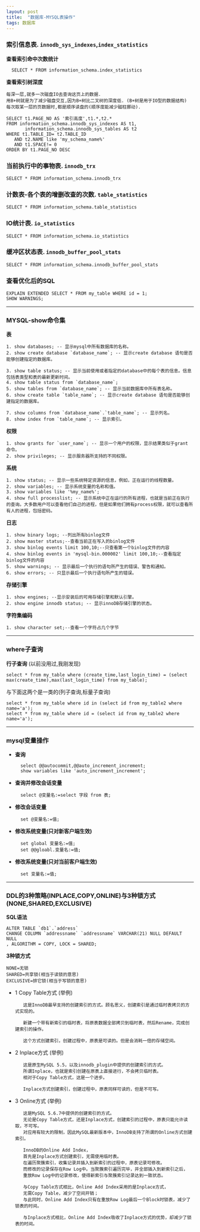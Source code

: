 ```yaml
---
layout: post
title:  "数据库-MYSQL表操作"
tags: 数据库
---
```


### 索引信息表. `innodb_sys_indexes`,`index_statistics` 

**查看索引命中次数统计** 

      SELECT * FROM information_schema.index_statistics 
        
**查看索引树深度** 
    
    每深一层,就多一次磁盘IO去查询这页上的数据. 
    用B+树就是为了减少磁盘交互,因为B+树比二叉树的深度低. (B+树是用于IO型的数据结构)
    每次取某一层的页数据时,都是顺序读盘的(顺序度能减少磁柱挪动).
    
    SELECT t1.PAGE_NO AS '索引高度',t1.*,t2.*
    FROM information_schema.innodb_sys_indexes AS t1,
           information_schema.innodb_sys_tables AS t2
    WHERE t1.TABLE_ID= t2.TABLE_ID
       AND t2.NAME like 'my_schema_name%'
       AND t1.SPACE!= 0
    ORDER BY t1.PAGE_NO DESC
    
### 当前执行中的事物表. `innodb_trx`

    SELECT * FROM information_schema.innodb_trx 
    
### 计数表-各个表的增删改查的次数. `table_statistics`

    SELECT * FROM information_schema.table_statistics 
    
### IO统计表. `io_statistics`

    SELECT * FROM information_schema.io_statistics
     
### 缓冲区状态表. `innodb_buffer_pool_stats`

    SELECT * FROM information_schema.innodb_buffer_pool_stats 

### 查看优化后的SQL

    EXPLAIN EXTENDED SELECT * FROM my_table WHERE id = 1;
    SHOW WARNINGS;
    
 ---    
 
### MYSQL-show命令集

**表**

    1. show databases; -- 显示mysql中所有数据库的名称。 
    2. show create database `database_name`; -- 显示create database 语句是否能够创建指定的数据库。 
    
    3. show table status; -- 显示当前使用或者指定的database中的每个表的信息。信息包括表类型和表的最新更新时间。 
    4. show table status from `database_name`;
    5. show tables from `database_name`; -- 显示当前数据库中所有表名称。 
    6. show create table `table_name`; -- 显示create database 语句是否能够创建指定的数据库。 
    
    7. show columns from `database_name`.`table_name`; -- 显示列名。 
    8. show index from `table_name`; -- 显示索引。 
        
**权限**
    
    1. show grants for `user_name`; -- 显示一个用户的权限，显示结果类似于grant 命令。 
    2. show privileges; -- 显示服务器所支持的不同权限。 

**系统**

    1. show status; -- 显示一些系统特定资源的信息，例如，正在运行的线程数量。 
    2. show variables; -- 显示系统变量的名称和值。 
    3. show variables like '%my_name%'; 
    4. show full processlist; -- 显示系统中正在运行的所有进程，也就是当前正在执行的查询。大多数用户可以查看他们自己的进程，但是如果他们拥有process权限，就可以查看所有人的进程，包括密码。 
 
**日志**

    1. show binary logs; --列出所有binlog文件
    2. show master status;--查看当前正在写入的binlog文件
    3. show binlog events limit 100,10;--只查看第一个binlog文件的内容
    4. show binlog events in 'mysql-bin.000002' limit 100,10;--查看指定binlog文件的内容
    5. show warnings; -- 显示最后一个执行的语句所产生的错误、警告和通知。 
    6. show errors; -- 只显示最后一个执行语句所产生的错误。 
        
**存储引擎**

    1. show engines; --显示安装后的可用存储引擎和默认引擎。
    2. show engine innodb status; -- 显示innoDB存储引擎的状态。 
    
**字符集编码**
    
    1. show character set;--查看一个字符占几个字节

 ---    
     
### where子查询

**行子查询** (以前没用过,我刚发现)

    select * from my_table where (create_time,last_login_time) = (select max(create_time),max(last_login_time) from my_table);

与下面这两个是一类的(列子查询,标量子查询)

    select * from my_table where id in (select id from my_table2 where name='a');
    select * from my_table where id = (select id from my_table2 where name='a');

 --- 

### mysql变量操作
    
- **查询** 

        select @@autocommit,@@auto_increment_increment;
        show variables like 'auto_increment_increment';
        
        
- **查询并修改会话变量** 

        select @变量名:=select 字段 from 表;
    
    
- **修改会话变量** 

        set @变量名:=值;


- **修改系统变量(只对新客户端生效)** 

        set global 变量名:=值; 
        set @@gloabl.变量名:=值;
 
 
- **修改系统变量(只对当前客户端生效)**  

        set 变量名:=值;
    
 ---
 
 
### DDL的3种策略(INPLACE,COPY,ONLINE)与3种锁方式(NONE,SHARED,EXCLUSIVE)
 
**SQL语法**

    ALTER TABLE `db1`.`address` 
    CHANGE COLUMN `addressname` `addressname` VARCHAR(21) NULL DEFAULT NULL 
    , ALGORITHM = COPY, LOCK = SHARED;

**3种锁方式**

    NONE=无锁
    SHARED=共享锁(相当于读锁的意思)
    EXCLUSIVE=排它锁(相当于写锁的意思)

- 1 Copy Table方式 (举例)
 
         这是InnoDB最早支持的创建索引的方式。顾名思义，创建索引是通过临时表拷贝的方式实现的。
         
         新建一个带有新索引的临时表，将原表数据全部拷贝到临时表，然后Rename，完成创建索引的操作。
         
         这个方式创建索引，创建过程中，原表是可读的。但是会消耗一倍的存储空间。
 
- 2 Inplace方式 (举例)

         这是原生MySQL 5.5，以及innodb_plugin中提供的创建索引的方式。
         所谓Inplace，也就是索引创建在原表上直接进行，不会拷贝临时表。
         相对于Copy Table方式，这是一个进步。
         
         Inplace方式创建索引，创建过程中，原表同样可读的，但是不可写。
 
- 3 Online方式 (举例)

         这是MySQL 5.6.7中提供的创建索引的方式。
         无论是Copy Table方式，还是Inplace方式，创建索引的过程中，原表只能允许读取，不可写。
         对应用有较大的限制，因此MySQL最新版本中，InnoDB支持了所谓的Online方式创建索引。
         
         InnoDB的Online Add Index，
         首先是Inplace方式创建索引，无需使用临时表。
         在遍历聚簇索引，收集记录并插入到新索引的过程中，原表记录可修改。
         而修改的记录保存在Row Log中。当聚簇索引遍历完毕，并全部插入到新索引之后，
         重放Row Log中的记录修改，使得新索引与聚簇索引记录达到一致状态。
         
         与Copy Table方式相比，Online Add Index采用的是Inplace方式，
         无需Copy Table，减少了空间开销；
         与此同时，Online Add Index只有在重放Row Log最后一个Block时锁表，减少了锁表的时间。
         
         与Inplace方式相比，Online Add Index吸收了Inplace方式的优势，却减少了锁表的时间。
     
